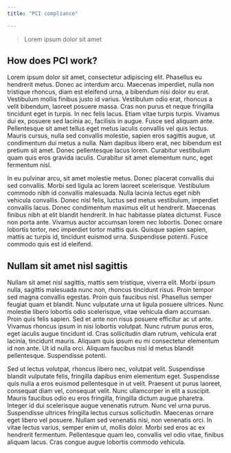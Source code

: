 ```yaml
---
title: "PCI compliance"

---
```


>Lorem ipsum dolor sit amet

## How does PCI work?

Lorem ipsum dolor sit amet, consectetur adipiscing elit. Phasellus eu hendrerit metus. Donec ac interdum arcu. Maecenas imperdiet, nulla non tristique rhoncus, diam est eleifend urna, a bibendum nisi dolor eu erat. Vestibulum mollis finibus justo id varius. Vestibulum odio erat, rhoncus a velit bibendum, laoreet posuere massa. Cras non purus et neque fringilla tincidunt eget in turpis. In nec felis lacus. Etiam vitae turpis turpis. Vivamus dui ex, posuere sed lacinia ac, facilisis in augue. Fusce sed aliquam ante. Pellentesque sit amet tellus eget metus iaculis convallis vel quis lectus. Mauris cursus, nulla sed convallis molestie, sapien eros sagittis augue, ut condimentum dui metus a nulla. Nam dapibus libero erat, nec bibendum est pretium sit amet. Donec pellentesque lacus lorem. Curabitur vestibulum quam quis eros gravida iaculis. Curabitur sit amet elementum nunc, eget fermentum nisl.

In eu pulvinar arcu, sit amet molestie metus. Donec placerat convallis dui sed convallis. Morbi sed ligula ac lorem laoreet scelerisque. Vestibulum commodo nibh id convallis malesuada. Nulla lacinia lectus eget nibh vehicula convallis. Donec nisl felis, luctus sed metus vestibulum, imperdiet convallis lacus. Donec condimentum maximus elit ut hendrerit. Maecenas finibus nibh at elit blandit hendrerit. In hac habitasse platea dictumst. Fusce non porta ante. Vivamus auctor accumsan lorem nec lobortis. Donec ornare lobortis tortor, nec imperdiet tortor mattis quis. Quisque sapien sapien, mattis ac turpis id, tincidunt euismod urna. Suspendisse potenti. Fusce commodo quis est id eleifend.

## Nullam sit amet nisl sagittis

Nullam sit amet nisl sagittis, mattis sem tristique, viverra elit. Morbi ipsum nulla, sagittis malesuada nunc non, rhoncus tincidunt risus. Proin tempor sed magna convallis egestas. Proin quis faucibus nisl. Phasellus semper feugiat quam et blandit. Nunc vulputate urna ut ligula posuere ultrices. Nunc molestie libero lobortis odio scelerisque, vitae vehicula diam accumsan. Proin quis felis sapien. Sed et ante non risus posuere efficitur ac ut ante. Vivamus rhoncus ipsum in nisi lobortis volutpat. Nunc rutrum purus eros, eget iaculis augue tincidunt id. Cras sollicitudin diam rutrum, vehicula erat lacinia, tincidunt mauris. Aliquam quis ipsum eu mi consectetur elementum id non ante. Ut id nulla orci. Aliquam faucibus nisl id metus blandit pellentesque. Suspendisse potenti.

Sed ut lectus volutpat, rhoncus libero nec, volutpat velit. Suspendisse blandit vulputate felis, fringilla dapibus enim elementum eget. Suspendisse quis nulla a eros euismod pellentesque in ut velit. Praesent ut purus laoreet, consequat diam vel, consequat velit. Nunc ullamcorper in elit a suscipit. Mauris faucibus odio eu eros fringilla, fringilla dictum augue pharetra. Integer id dui scelerisque augue venenatis rutrum. Nunc vel urna purus. Suspendisse ultrices fringilla lectus cursus sollicitudin. Maecenas ornare eget libero vel posuere. Nullam sed venenatis nisi, non venenatis orci. In vitae lectus varius, semper enim ut, mollis dolor. Morbi sed eros ac ex hendrerit fermentum. Pellentesque quam leo, convallis vel odio vitae, finibus aliquam lacus. Cras congue augue lobortis commodo vehicula.
